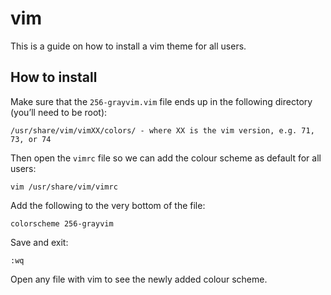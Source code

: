 vim
===

This is a guide on how to install a  vim theme for all users.

## How to install

Make sure that the `256-grayvim.vim` file ends up in the following directory (you’ll need to be root):

    /usr/share/vim/vimXX/colors/ - where XX is the vim version, e.g. 71, 73, or 74

Then open the `vimrc` file so we can add the colour scheme as default for all users:

    vim /usr/share/vim/vimrc

Add the following to the very bottom of the file:

    colorscheme 256-grayvim

Save and exit:

    :wq

Open any file with vim to see the newly added colour scheme.
